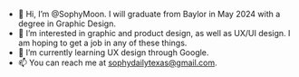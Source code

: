 - 👋 Hi, I’m @SophyMoon. I will graduate from Baylor in May 2024 with a degree in Graphic Design.
- 👀 I’m interested in graphic and product design, as well as UX/UI design. I am hoping to get a job in any of these things.
- 🌱 I’m currently learning UX design through Google.
- 📫 You can reach me at sophydailytexas@gmail.com.
